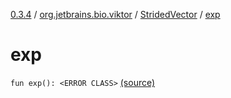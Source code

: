 [0.3.4](../../index.md) / [org.jetbrains.bio.viktor](../index.md) / [StridedVector](index.md) / [exp](.)

# exp

`fun exp(): <ERROR CLASS>` [(source)](https://github.com/JetBrains-Research/viktor/blob/0.3.4/src/main/kotlin/org/jetbrains/bio/viktor/StridedVector.kt#L240)